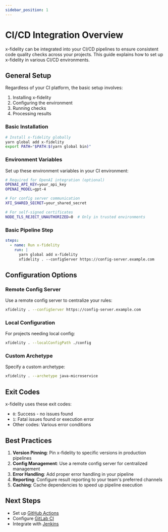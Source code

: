 ```yaml
---
sidebar_position: 1
---
```


# CI/CD Integration Overview

x-fidelity can be integrated into your CI/CD pipelines to ensure consistent code quality checks across your projects. This guide explains how to set up x-fidelity in various CI/CD environments.

## General Setup

Regardless of your CI platform, the basic setup involves:

1. Installing x-fidelity
2. Configuring the environment
3. Running checks
4. Processing results

### Basic Installation

```bash
# Install x-fidelity globally
yarn global add x-fidelity
export PATH="$PATH:$(yarn global bin)"
```

### Environment Variables

Set up these environment variables in your CI environment:

```bash
# Required for OpenAI integration (optional)
OPENAI_API_KEY=your_api_key
OPENAI_MODEL=gpt-4

# For config server communication
XFI_SHARED_SECRET=your_shared_secret

# For self-signed certificates
NODE_TLS_REJECT_UNAUTHORIZED=0  # Only in trusted environments
```

### Basic Pipeline Step

```yaml
steps:
  - name: Run x-fidelity
    run: |
      yarn global add x-fidelity
      xfidelity . --configServer https://config-server.example.com
```

## Configuration Options

### Remote Config Server

Use a remote config server to centralize your rules:

```bash
xfidelity . --configServer https://config-server.example.com
```

### Local Configuration

For projects needing local config:

```bash
xfidelity . --localConfigPath ./config
```

### Custom Archetype

Specify a custom archetype:

```bash
xfidelity . --archetype java-microservice
```

## Exit Codes

x-fidelity uses these exit codes:

- `0`: Success - no issues found
- `1`: Fatal issues found or execution error
- Other codes: Various error conditions

## Best Practices

1. **Version Pinning**: Pin x-fidelity to specific versions in production pipelines
2. **Config Management**: Use a remote config server for centralized management
3. **Error Handling**: Add proper error handling in your pipeline
4. **Reporting**: Configure result reporting to your team's preferred channels
5. **Caching**: Cache dependencies to speed up pipeline execution

## Next Steps

- Set up [GitHub Actions](github-actions)
- Configure [GitLab CI](gitlab-ci)
- Integrate with [Jenkins](jenkins)
